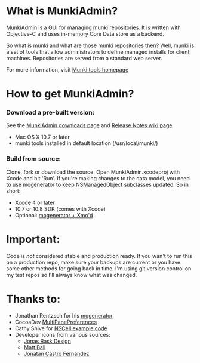 # What is MunkiAdmin?

MunkiAdmin is a GUI for managing munki repositories. It is written
with Objective-C and uses in-memory Core Data store as a backend.

So what is munki and what are those munki repositories then? Well,
munki is a set of tools that allow administrators to define managed
installs for client machines. Repositories are served from a standard
web server.

For more information, visit [Munki tools homepage](http://code.google.com/p/munki/)

# How to get MunkiAdmin?

### Download a pre-built version:

See the [MunkiAdmin downloads page](https://github.com/hjuutilainen/munkiadmin/downloads) and [Release Notes wiki page](https://github.com/hjuutilainen/munkiadmin/wiki/Release-Notes)

* Mac OS X 10.7 or later
* munki tools installed in default location (/usr/local/munki/)

### Build from source:

Clone, fork or download the source. Open MunkiAdmin.xcodeproj with Xcode and hit 'Run'. If you're making changes to the data model, you need to use mogenerator to keep NSManagedObject subclasses updated. So in short:

* Xcode 4 or later
* 10.7 or 10.8 SDK (comes with Xcode)
* Optional: [mogenerator + Xmo'd](http://github.com/rentzsch/mogenerator)

# Important:

Code is _not_ considered stable and production ready. If you wan't to run this on a production repo, make sure your backups are current or you have some other methods for going back in time. I'm using git version control on my test repos so I'll always know what was changed.


# Thanks to:

* Jonathan Rentzsch for his [mogenerator](http://github.com/rentzsch/mogenerator)
* CocoaDev [MultiPanePreferences](http://www.cocoadev.com/index.pl?MultiPanePreferences)
* Cathy Shive for [NSCell example code](http://katidev.com/blog/2008/02/22/styling-an-nstableview-dttah/)
* Developer icons from various sources:
	* [Jonas Rask Design](http://jonasraskdesign.com)
	* [Matt Ball](http://www.mattballdesign.com/)
	* [Jonatan Castro Fernández](http://www.midtonedesign.com)
